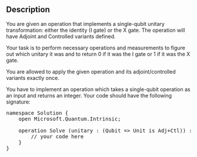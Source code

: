 ## Description

<div><p>You are given an operation that implements a single-qubit unitary transformation: either the identity (I gate) or the X gate. The operation will have Adjoint and Controlled variants defined.</p><p>Your task is to perform necessary operations and measurements to figure out which unitary it was and to return 0 if it was the I gate or 1 if it was the X gate. </p><p>You are allowed to apply the given operation and its adjoint/controlled variants exactly once.</p><p>You have to implement an operation which takes a single-qubit operation as an input and returns an integer. Your code should have the following signature:</p><pre class="verbatim">namespace Solution {<br>    open Microsoft.Quantum.Intrinsic;<br><br>    operation Solve (unitary : (Qubit =&gt; Unit is Adj+Ctl)) : Int {<br>        // your code here<br>    }<br>}</pre></div>
